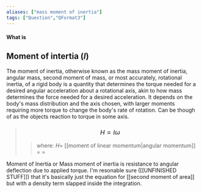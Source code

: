 ```yaml
---
aliases: ["mass moment of inertia"]
tags: ["Question","QFormat3"]
---
```


#### What is
## Moment of intertia ($I$)
The moment of inertia, otherwise known as the mass moment of inertia, angular mass, second moment of mass, or most accurately, rotational inertia, of a rigid body is a quantity that determines the torque needed for a desired angular acceleration about a rotational axis, akin to how mass determines the force needed for a desired acceleration. It depends on the body's mass distribution and the axis chosen, with larger moments requiring more torque to change the body's rate of rotation.
Can be though of as the objects reaction to torque in some axis.

> ### $$ H = I\omega $$ 
>> where:
>> $H=$ [[moment of linear momentum|angular momentum]]
>> $=$
>> $=$

Moment of Inertia or Mass moment of inertia is resistance to angular deflection due to applied torque.
I'm resonable sure ([[UNFINISHED STUFF]]) that it's basically just the equation for [[second moment of area]] but with a density term slapped inside the integration.